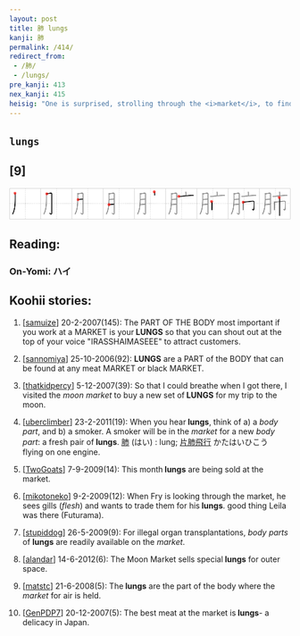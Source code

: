 ```yaml
---
layout: post
title: 肺 lungs
kanji: 肺
permalink: /414/
redirect_from:
 - /肺/
 - /lungs/
pre_kanji: 413
nex_kanji: 415
heisig: "One is surprised, strolling through the <i>market</i>, to find among the <i>meats</i> hung out for sale a slab marked: <b>lungs</b>."
---
```


## `lungs`

## [9]

<div class="stroke"><img src="../images/E882BA.png" /></div>

## Reading:

### On-Yomi: ハイ

## Koohii stories:

1) [<a href="http://kanji.koohii.com/profile/samuize">samuize</a>] 20-2-2007(145): The PART OF THE BODY most important if you work at a MARKET is your<strong> LUNGS</strong> so that you can shout out at the top of your voice &quot;IRASSHAIMASEEE&quot; to attract customers. 

2) [<a href="http://kanji.koohii.com/profile/sannomiya">sannomiya</a>] 25-10-2006(92): <strong>LUNGS</strong> are a PART of the BODY that can be found at any meat MARKET or black MARKET. 

3) [<a href="http://kanji.koohii.com/profile/thatkidpercy">thatkidpercy</a>] 5-12-2007(39): So that I could breathe when I got there, I visited the <em>moon market</em> to buy a new set of<strong> LUNGS</strong> for my trip to the moon. 

4) [<a href="http://kanji.koohii.com/profile/uberclimber">uberclimber</a>] 23-2-2011(19): When you hear<strong> lungs</strong>, think of a) a <em>body part</em>, and b) a smoker. A smoker will be in the <em>market</em> for a new <em>body part</em>: a fresh pair of<strong> lungs</strong>.   <a href="http://jisho.org/kanji/details/肺">肺</a>   (はい) : lung;   <a href="http://jisho.org/kanji/details/片肺飛行">片肺飛行</a>   かたはいひこう flying on one engine. 

5) [<a href="http://kanji.koohii.com/profile/TwoGoats">TwoGoats</a>] 7-9-2009(14): This month<strong> lungs</strong> are being sold at the market. 

6) [<a href="http://kanji.koohii.com/profile/mikotoneko">mikotoneko</a>] 9-2-2009(12): When Fry is looking through the market, he sees gills (<em>flesh</em>) and wants to trade them for his<strong> lungs</strong>. good thing Leila was there (Futurama). 

7) [<a href="http://kanji.koohii.com/profile/stupiddog">stupiddog</a>] 26-5-2009(9): For illegal organ transplantations, <em>body parts</em> of <strong>lungs</strong> are readily available on the <em>market</em>. 

8) [<a href="http://kanji.koohii.com/profile/alandar">alandar</a>] 14-6-2012(6): The Moon Market sells special<strong> lungs</strong> for outer space. 

9) [<a href="http://kanji.koohii.com/profile/matstc">matstc</a>] 21-6-2008(5): The<strong> lungs</strong> are the part of the body where the <em>market</em> for air is held. 

10) [<a href="http://kanji.koohii.com/profile/GenPDP7">GenPDP7</a>] 20-12-2007(5): The best meat at the market is<strong> lungs</strong>- a delicacy in Japan. 
